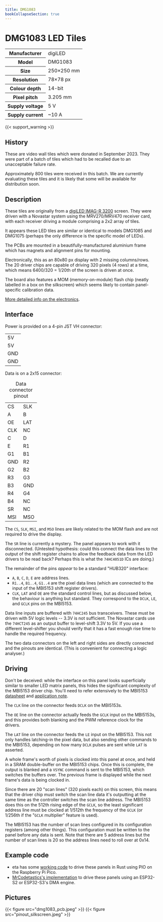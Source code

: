```yaml
---
title: DMG1083
bookCollapseSection: true
---
```

# DMG1083 LED Tiles

<table class="vertical">
<tr><th>Manufacturer</th><td>digiLED</td></tr>
<tr><th>Model</th><td>DMG1083</td></tr>
<tr><th>Size</th><td>250×250 mm</td></tr>
<tr><th>Resolution</th><td>78×78 px</td></tr>
<tr><th>Colour depth</th><td>14-bit</td></tr>
<tr><th>Pixel pitch</th><td>3.205 mm</td></tr>
<tr><th>Supply voltage</th><td>5 V</td></tr>
<tr><th>Supply current</th><td>~10 A</td></tr>
</table>

{{< support_warning >}}

## History

These are video wall tiles which were donated in September 2023. They were part of a batch of tiles
which had to be recalled due to an unacceptable failure rate.

Approximately 800 tiles were received in this batch. We are currently evaluating these tiles and it is
likely that some will be available for distribution soon.

## Description

These tiles are originally from a [digiLED IMAG-R 3200](../../../datasheets/digiLED_iMAG-R_Series.pdf) screen. They were driven with a Novastar system using the MRV270/MRV470 receiver card, with each receiver driving a module comprising a 2x2 array of tiles.

It appears these LED tiles are similar or identical to models DMG1085 and DMG1075 (perhaps the only difference is the specific model of LEDs).

The PCBs are mounted in a beautifully-manufactured aluminium frame which has magnets and alignment
pins for mounting.

Electronically, this as an 80x80 px display with 2 missing columns/rows. The 20 driver chips are capable of driving 320 pixels (4 rows) at a time, which means 6400/320 = 1/20th of the screen is driven at once.

The board also features a MOM (memory-on-module) flash chip (neatly labelled in a box on the silkscreen) which seems likely to contain panel-specific calibration data.

[More detailed info on the electronics](electronics).

## Interface

Power is provided on a 4-pin JST VH connector:

<table class="pinout">
  <tr><td class="vcc">5V</td></tr>
  <tr><td class="vcc">5V</td></tr>
  <tr><td class="gnd">GND</td></tr>
  <tr><td class="gnd">GND</td></tr>
</table>

Data is on a 2x15 connector:

<table class="pinout">
  <caption>Data connector pinout</caption>
  <tr><td class="misc">CS</td><td class="misc">SLK</td></tr>
  <tr><td class="address">A</td><td class="address">B</td></tr>
  <tr><td class="control not">OE</td><td class="control">LAT</td></tr>
  <tr><td class="control">CLK</td><td class="nc">NC</td></tr>
  <tr><td class="address">C</td><td class="address">D</td></tr>
  <tr><td class="address">E</td><td class="data">R1</td></tr>
  <tr><td class="data">G1</td><td class="data">B1</td></tr>
  <tr><td class="gnd">GND</td><td class="data">R2</td></tr>
  <tr><td class="data">G2</td><td class="data">B2</td></tr>
  <tr><td class="data">R3</td><td class="data">G3</td></tr>
  <tr><td class="data">B3</td><td class="gnd">GND</td></tr>
  <tr><td class="data">R4</td><td class="data">G4</td></tr>
  <tr><td class="data">B4</td><td class="nc">NC</td></tr>
  <tr><td class="misc">SR</td><td class="nc">NC</td></tr>
  <tr><td class="misc">MSI</td><td class="misc">MSO</td></tr>
</table>

The `CS`, `SLK`, `MSI`, and `MSO` lines are likely related to the MOM flash and are not required to drive the display.

The `SR` line is currently a mystery. The panel appears to work with it disconnected. (Untested hypothesis: could this connect the data lines to the output of the shift register chains to allow the feedback data from the LED drivers to be read back? Perhaps this is what the `74HC4051D` ICs are doing.)

The remainder of the pins _appear_ to be a standard "HUB320" interface:
* `A`, `B`, `C`, `D`, `E` are address lines.
* `R1..4`, `B1..4`, `G1..4` are the pixel data lines (which are connected to the input of the MBI5153 shift register drivers).
* `CLK`, `LAT` and `OE` are the standard control lines, but as discussed below, the behaviour is anything but standard. They correspond to the `DCLK`, `LE`, and `GCLK` pins on the MBI5153.

Data line inputs are buffered with `74HC245` bus transceivers. These must be driven with 5V logic levels -- 3.3V is not sufficient. The Novastar cards use the `74HCT245` as an output buffer to level-shift 3.3V to 5V. If you use a different level-shifter you should verify that it has a fast enough rise time to handle the required frequency.

The two data connectors on the left and right sides are directly connected and the pinouts are identical. (This is convenient for connecting a logic analyser.)

## Driving

Don't be deceived: while the interface on this panel looks superficially similar to smaller LED matrix panels, this hides the significant complexity of the MBI5153 driver chip. You'll need to refer extensively to the MBI5153 [datasheet](/datasheets/MBI5153-VA.01-EN.pdf) and [application note](/datasheets/MBI5153%20Application%20Note%20V1.02-EN.pdf).

The `CLK` line on the connector feeds `DCLK` on the MBI5153s.

The `OE` line on the connector actually feeds the `GCLK` input on the MBI5153s, and this provides both blanking and the PWM reference clock for the drivers.

The `LAT` line on the connector feeds the `LE` input on the MBI5153. This not only handles latching-in the pixel data, but also sending other commands to the MBI5153, depending on how many `DCLK` pulses are sent while `LAT` is asserted.

A whole frame's worth of pixels is clocked into this panel at once, and held in a SRAM double-buffer on the MBI5153 chips. Once this is complete, the output is blanked and a `VSYNC` command is sent to the MBI5153, which switches the buffers over. The previous frame is displayed while the next frame's data is being clocked in.

Since there are 20 "scan lines" (320 pixels each) on this screen, this means that the driver chip must switch the scan line data it's outputting at the same time as the controller switches the scan line address. The MBI5153 does this on the 512th rising edge of the `GCLK`, so the least significant address line must be clocked at 1/512th the frequency of the `GCLK` (or 1/256th if the "`GCLK` multiplier" feature is used).

The MBI5153 has the number of scan lines configured in its configuration registers (among other things). This configuration must be written to the panel before any data is sent. Note that there are 5 address lines but the number of scan lines is 20 so the address lines need to roll over at 0x14.

## Example code

* eta has some [working code](https://git.eta.st/eta/led-panel-zone) to drive these panels in Rust using PIO on the Raspberry Pi Pico.
* [MrCodetastics's implementation](https://github.com/mrcodetastic/MBI5153-DMG1075-MatrixPanel-DMA) to drive these panels using an ESP32-S2 or ESP32-S3's DMA engine.

## Pictures

{{< figure src="dmg1083_pcb.jpeg" >}}
{{< figure src="pinout_silkscreen.jpeg" >}}
